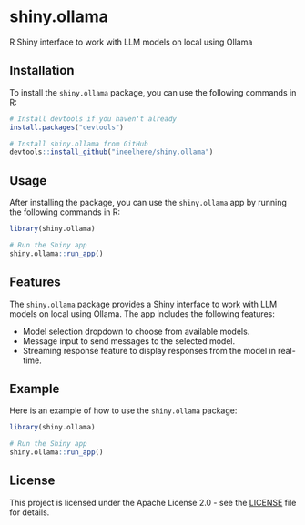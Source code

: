 # shiny.ollama
R Shiny interface to work with LLM models on local using Ollama

## Installation

To install the `shiny.ollama` package, you can use the following commands in R:

```R
# Install devtools if you haven't already
install.packages("devtools")

# Install shiny.ollama from GitHub
devtools::install_github("ineelhere/shiny.ollama")
```

## Usage

After installing the package, you can use the `shiny.ollama` app by running the following commands in R:

```R
library(shiny.ollama)

# Run the Shiny app
shiny.ollama::run_app()
```

## Features

The `shiny.ollama` package provides a Shiny interface to work with LLM models on local using Ollama. The app includes the following features:

- Model selection dropdown to choose from available models.
- Message input to send messages to the selected model.
- Streaming response feature to display responses from the model in real-time.

## Example

Here is an example of how to use the `shiny.ollama` package:

```R
library(shiny.ollama)

# Run the Shiny app
shiny.ollama::run_app()
```

## License

This project is licensed under the Apache License 2.0 - see the [LICENSE](LICENSE) file for details.
